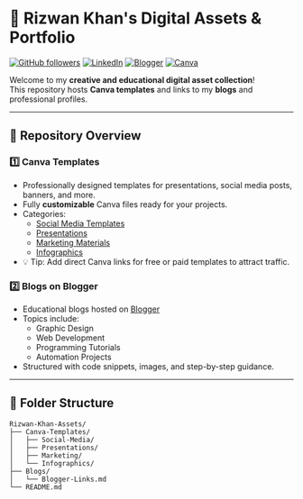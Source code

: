 # 📂 Rizwan Khan's Digital Assets & Portfolio

[![GitHub followers](https://img.shields.io/github/followers/KhanRiyazi?style=social)](https://github.com/KhanRiyazi)
[![LinkedIn](https://img.shields.io/badge/LinkedIn-Rizwan-blue?style=flat-square&logo=linkedin)](https://www.linkedin.com/in/rizwan-ali-389660156/)
[![Blogger](https://img.shields.io/badge/Blogger-Blogs-orange?style=flat-square&logo=blogger)](https://www.blogger.com/blog/posts/3329850273058131444)
[![Canva](https://img.shields.io/badge/Canva-Templates-brightgreen?style=flat-square&logo=canva)](https://www.canva.com/)

Welcome to my **creative and educational digital asset collection**!  
This repository hosts **Canva templates** and links to my **blogs** and professional profiles.

---

## 🔹 Repository Overview

### 1️⃣ Canva Templates
- Professionally designed templates for presentations, social media posts, banners, and more.
- Fully **customizable** Canva files ready for your projects.
- Categories:
  - [Social Media Templates](Canva-Templates/Social-Media)
  - [Presentations](Canva-Templates/Presentations)
  - [Marketing Materials](Canva-Templates/Marketing)
  - [Infographics](Canva-Templates/Infographics)
- 💡 Tip: Add direct Canva links for free or paid templates to attract traffic.

### 2️⃣ Blogs on Blogger
- Educational blogs hosted on [Blogger](https://www.blogger.com/blog/posts/3329850273058131444)
- Topics include:
  - Graphic Design
  - Web Development
  - Programming Tutorials
  - Automation Projects
- Structured with code snippets, images, and step-by-step guidance.

---

## 📁 Folder Structure

```text
Rizwan-Khan-Assets/
├── Canva-Templates/
│   ├── Social-Media/
│   ├── Presentations/
│   ├── Marketing/
│   └── Infographics/
├── Blogs/
│   └── Blogger-Links.md
└── README.md
